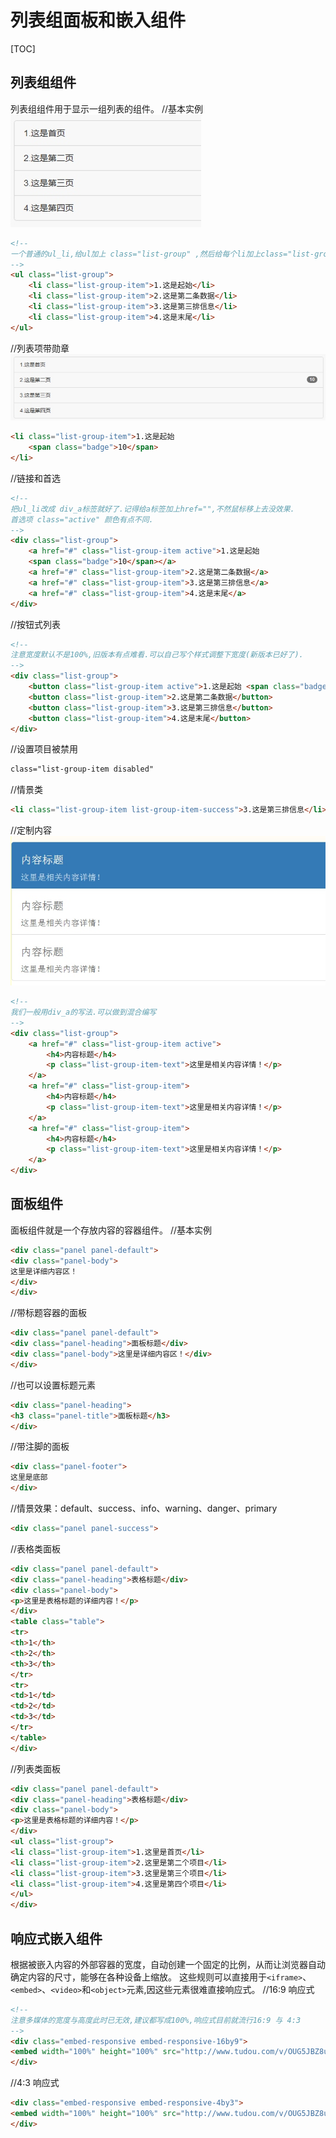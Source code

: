  # 列表组面板和嵌入组件
[TOC]

## 列表组组件
列表组组件用于显示一组列表的组件。
//基本实例
![](./_image/2018-05-13-22-33-56.jpg)
```html
<!--
一个普通的ul_li,给ul加上 class="list-group" ,然后给每个li加上class="list-group-item"
-->
<ul class="list-group">
    <li class="list-group-item">1.这是起始</li>
    <li class="list-group-item">2.这是第二条数据</li>
    <li class="list-group-item">3.这是第三排信息</li>
    <li class="list-group-item">4.这是末尾</li>
</ul>
```
//列表项带勋章
![](./_image/2018-05-13-22-35-37.jpg)
```html
<li class="list-group-item">1.这是起始
    <span class="badge">10</span>
</li>
```
//链接和首选
```html
<!--
把ul_li改成 div_a标签就好了.记得给a标签加上href="",不然鼠标移上去没效果.
首选项 class="active" 颜色有点不同.
-->
<div class="list-group">
    <a href="#" class="list-group-item active">1.这是起始
    <span class="badge">10</span></a>
    <a href="#" class="list-group-item">2.这是第二条数据</a>
    <a href="#" class="list-group-item">3.这是第三排信息</a>
    <a href="#" class="list-group-item">4.这是末尾</a>
</div>
```
//按钮式列表
```html
<!--
注意宽度默认不是100%,旧版本有点难看.可以自己写个样式调整下宽度(新版本已好了).
-->
<div class="list-group">
	<button class="list-group-item active">1.这是起始 <span class="badge">10</span></button>
	<button class="list-group-item">2.这是第二条数据</button>
	<button class="list-group-item">3.这是第三排信息</button>
	<button class="list-group-item">4.这是末尾</button>
</div>
```
//设置项目被禁用
```html
class="list-group-item disabled"
```
//情景类
```html
<li class="list-group-item list-group-item-success">3.这是第三排信息</li>
```
//定制内容
![](./_image/2018-05-13-22-44-54.jpg)
```html
<!--
我们一般用div_a的写法.可以做到混合编写
-->
<div class="list-group">
	<a href="#" class="list-group-item active">
		<h4>内容标题</h4>
		<p class="list-group-item-text">这里是相关内容详情！</p>
	</a>
	<a href="#" class="list-group-item">
		<h4>内容标题</h4>
		<p class="list-group-item-text">这里是相关内容详情！</p>
	</a>
	<a href="#" class="list-group-item">
		<h4>内容标题</h4>
		<p class="list-group-item-text">这里是相关内容详情！</p>
	</a>
</div>
```

## 面板组件
面板组件就是一个存放内容的容器组件。
//基本实例
```html
<div class="panel panel-default">
<div class="panel-body">
这里是详细内容区！
</div>
</div>
```
//带标题容器的面板
```html
<div class="panel panel-default">
<div class="panel-heading">面板标题</div>
<div class="panel-body">这里是详细内容区！</div>
</div>
```
//也可以设置标题元素
```html
<div class="panel-heading">
<h3 class="panel-title">面板标题</h3>
</div>
```
//带注脚的面板
```html
<div class="panel-footer">
这里是底部
</div>
```
//情景效果：default、success、info、warning、danger、primary
```html
<div class="panel panel-success">
```
//表格类面板
```html
<div class="panel panel-default">
<div class="panel-heading">表格标题</div>
<div class="panel-body">
<p>这里是表格标题的详细内容！</p>
</div>
<table class="table">
<tr>
<th>1</th>
<th>2</th>
<th>3</th>
</tr>
<tr>
<td>1</td>
<td>2</td>
<td>3</td>
</tr>
</table>
</div>
```
//列表类面板
```html
<div class="panel panel-default">
<div class="panel-heading">表格标题</div>
<div class="panel-body">
<p>这里是表格标题的详细内容！</p>
</div>
<ul class="list-group">
<li class="list-group-item">1.这里是首页</li>
<li class="list-group-item">2.这里是第二个项目</li>
<li class="list-group-item">3.这里是第三个项目</li>
<li class="list-group-item">4.这里是第四个项目</li>
</ul>
</div>
```

## 响应式嵌入组件
根据被嵌入内容的外部容器的宽度，自动创建一个固定的比例，从而让浏览器自动确定内容的尺寸，能够在各种设备上缩放。
这些规则可以直接用于`<iframe>`、`<embed>`、`<video>`和`<object>`元素,因这些元素很难直接响应式。
//16:9 响应式
```html
<!--
注意多媒体的宽度与高度此时已无效,建议都写成100%,响应式目前就流行16:9 与 4:3
-->
<div class="embed-responsive embed-responsive-16by9">
<embed width="100%" height="100%" src="http://www.tudou.com/v/OUG5JBZ8udc/&bid=05&rpid=50797543&resourceId=50797543_05_05_99/v.swf" type="application/x-shockwave-flash" allowscriptaccess="always" allowfullscreen="true" wmode="opaque"></embed>
</div>
```
//4:3 响应式
```html
<div class="embed-responsive embed-responsive-4by3">
<embed width="100%" height="100%" src="http://www.tudou.com/v/OUG5JBZ8udc/&bid=05&rpid=50797543&resourceId=50797543_05_05_99/v.swf" type="application/x-shockwave-flash" allowscriptaccess="always" allowfullscreen="true" wmode="opaque"></embed>
</div>
```

